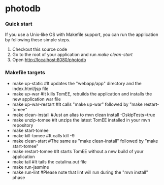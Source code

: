 photodb
=======

### Quick start ###

If you use a Unix-like OS with Makefile support, you can run the application by following these simple steps.

1. Checkout this source code
2. Go to the root of your application and run *make clean-start*
3. Open <http://localhost:8080/photodb>


### Makefile targets ###

* make up-static #It updates the "webapp/app" directory and the index.html/jsp file
* make up-war #It kills TomEE, rebuilds the application and installs the new application war file
* make up-war-restart #It calls "make up-war" followed by "make restart-tomee"
* make clean-install #Just an alias to mvn clean install -DskipTests=true
* make unzip-tomee #It unzips the latest TomEE installed in your mvn repository
* make start-tomee
* make kill-tomee #It calls kill -9 <TomEE process id>
* make clean-start #The same as "make clean-install" followed by "make start-tomee"
* make restart-tomee #It starts TomEE without a new build of your application
* make tail #It tails the catalina.out file
* make run-jasmine
* make run-lint #Please note that lint will run during the "mvn install" phase
